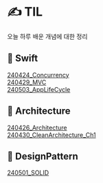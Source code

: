 # ✍️ TIL
오늘 하루 배운 개념에 대한 정리

## 📂 Swift
[240424_Concurrency](https://github.com/Diana-yjh/TIL/blob/main/Swift/240424_Concurrency.md)</br>
[240429_MVC](https://github.com/Diana-yjh/TIL/blob/main/Swift/240429_MVC.md)</br>
[240503_AppLifeCycle](https://github.com/Diana-yjh/TIL/blob/main/Swift/240503_AppLifeCycle.md)</br>

## 📂 Architecture
[240426_Architecture](https://github.com/Diana-yjh/TIL/blob/main/Architecture/240426_Architecture.md)</br>
[240430_CleanArchitecture_Ch1](https://github.com/Diana-yjh/TIL/blob/main/Architecture/240430_CleanArchitecture_Ch1.md)</br>

## 📂 DesignPattern
[240501_SOLID](https://github.com/Diana-yjh/TIL/blob/main/DesignPattern/240501_SOLID.md)
